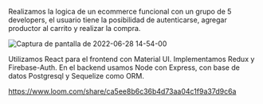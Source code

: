 Realizamos la logica de un ecommerce funcional con un grupo de 5 developers, el usuario tiene la posibilidad de autenticarse, agregar productor al carrito y realizar la compra.

![Captura de pantalla de 2022-06-28 14-54-00](https://user-images.githubusercontent.com/94472523/176226935-306efcf5-f735-4e08-84c0-3eb7f0aacf27.png)

Utilizamos React para el frontend con Material UI. Implementamos Redux y Firebase-Auth. En el backend usamos Node con Express, con base de datos Postgresql y Sequelize como ORM.

https://www.loom.com/share/ca5ee8b6c36b4d73aa04c1f9a37d9c6a
